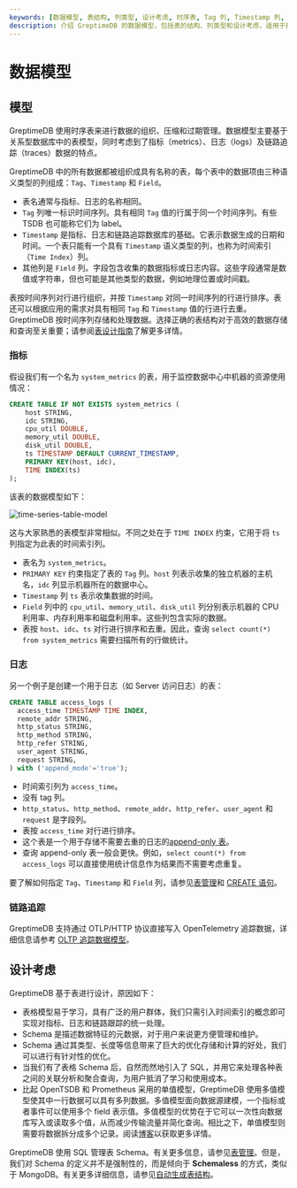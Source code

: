 ```yaml
---
keywords: [数据模型, 表结构, 列类型, 设计考虑, 时序表, Tag 列, Timestamp 列, Field 列, Metric 表, Log 表,链路追踪,GreptimeDB 数据模型]
description: 介绍 GreptimeDB 的数据模型，包括表的结构、列类型和设计考虑，适用于指标、日志和链路追踪数据。
---
```


# 数据模型

## 模型

GreptimeDB 使用时序表来进行数据的组织、压缩和过期管理。数据模型主要基于关系型数据库中的表模型，同时考虑到了指标（metrics）、日志（logs）及链路追踪（traces）数据的特点。

GreptimeDB 中的所有数据都被组织成具有名称的表，每个表中的数据项由三种语义类型的列组成：`Tag`、`Timestamp` 和 `Field`。

- 表名通常与指标、日志的名称相同。
- `Tag` 列唯一标识时间序列。具有相同 `Tag` 值的行属于同一个时间序列。有些 TSDB 也可能称它们为 label。
- `Timestamp` 是指标、日志和链路追踪数据库的基础。它表示数据生成的日期和时间。一个表只能有一个具有 `Timestamp` 语义类型的列，也称为时间索引（`Time Index`）列。
- 其他列是 `Field` 列。字段包含收集的数据指标或日志内容。这些字段通常是数值或字符串，但也可能是其他类型的数据，例如地理位置或时间戳。

表按时间序列对行进行组织，并按 `Timestamp` 对同一时间序列的行进行排序。表还可以根据应用的需求对具有相同 `Tag` 和 `Timestamp` 值的行进行去重。GreptimeDB 按时间序列存储和处理数据。选择正确的表结构对于高效的数据存储和查询至关重要；请参阅[表设计指南](/user-guide/deployments-administration/design-table.md)了解更多详情。

### 指标

假设我们有一个名为 `system_metrics` 的表，用于监控数据中心中机器的资源使用情况：

```sql
CREATE TABLE IF NOT EXISTS system_metrics (
    host STRING,
    idc STRING,
    cpu_util DOUBLE,
    memory_util DOUBLE,
    disk_util DOUBLE,
    ts TIMESTAMP DEFAULT CURRENT_TIMESTAMP,
    PRIMARY KEY(host, idc),
    TIME INDEX(ts)
);
```

该表的数据模型如下：

![time-series-table-model](/time-series-data-model.svg)

这与大家熟悉的表模型非常相似。不同之处在于 `TIME INDEX` 约束，它用于将 `ts` 列指定为此表的时间索引列。

- 表名为 `system_metrics`。
- `PRIMARY KEY` 约束指定了表的 `Tag` 列。`host` 列表示收集的独立机器的主机名，`idc` 列显示机器所在的数据中心。
- `Timestamp` 列 `ts` 表示收集数据的时间。
- `Field` 列中的 `cpu_util`、`memory_util`、`disk_util` 列分别表示机器的 CPU 利用率、内存利用率和磁盘利用率。这些列包含实际的数据。
- 表按 `host`、`idc`、`ts` 对行进行排序和去重。因此，查询 `select count(*) from system_metrics` 需要扫描所有的行做统计。

### 日志

另一个例子是创建一个用于日志（如 Server 访问日志）的表：

```sql
CREATE TABLE access_logs (
  access_time TIMESTAMP TIME INDEX,
  remote_addr STRING,
  http_status STRING,
  http_method STRING,
  http_refer STRING,
  user_agent STRING,
  request STRING,
) with ('append_mode'='true');
```

- 时间索引列为 `access_time`。
- 没有 tag 列。
- `http_status`、`http_method`、`remote_addr`、`http_refer`、`user_agent` 和 `request` 是字段列。
- 表按 `access_time` 对行进行排序。
- 这个表是一个用于存储不需要去重的日志的[append-only 表](/reference/sql/create.md#创建-append-only-表)。
- 查询 append-only 表一般会更快。例如，`select count(*) from access_logs` 可以直接使用统计信息作为结果而不需要考虑重复。

要了解如何指定 `Tag`、`Timestamp` 和 `Field` 列，请参见[表管理](/user-guide/deployments-administration/manage-data/basic-table-operations.md#创建表)和 [CREATE 语句](/reference/sql/create.md)。

### 链路追踪

GreptimeDB 支持通过 OTLP/HTTP 协议直接写入 OpenTelemetry 追踪数据，详细信息请参考 [OLTP 追踪数据模型](/user-guide/ingest-data/for-observability/opentelemetry.md#数据模型-2)。

## 设计考虑

GreptimeDB 基于表进行设计，原因如下：

- 表格模型易于学习，具有广泛的用户群体，我们只需引入时间索引的概念即可实现对指标、日志和链路跟踪的统一处理。
- Schema 是描述数据特征的元数据，对于用户来说更方便管理和维护。
- Schema 通过其类型、长度等信息带来了巨大的优化存储和计算的好处，我们可以进行有针对性的优化。
- 当我们有了表格 Schema 后，自然而然地引入了 SQL，并用它来处理各种表之间的关联分析和聚合查询，为用户抵消了学习和使用成本。
- 比起 OpenTSDB 和 Prometheus 采用的单值模型，GreptimeDB 使用多值模型使其中一行数据可以具有多列数据。多值模型面向数据源建模，一个指标或者事件可以使用多个 field 表示值。多值模型的优势在于它可以一次性向数据库写入或读取多个值，从而减少传输流量并简化查询。相比之下，单值模型则需要将数据拆分成多个记录。阅读[博客](https://greptime.com/blogs/2024-05-09-prometheus)以获取更多详情。

GreptimeDB 使用 SQL 管理表 Schema。有关更多信息，请参见[表管理](/user-guide/deployments-administration/manage-data/basic-table-operations.md)。但是，我们对 Schema 的定义并不是强制性的，而是倾向于 **Schemaless** 的方式，类似于 MongoDB。有关更多详细信息，请参见[自动生成表结构](../ingest-data/overview.md#自动生成表结构)。
